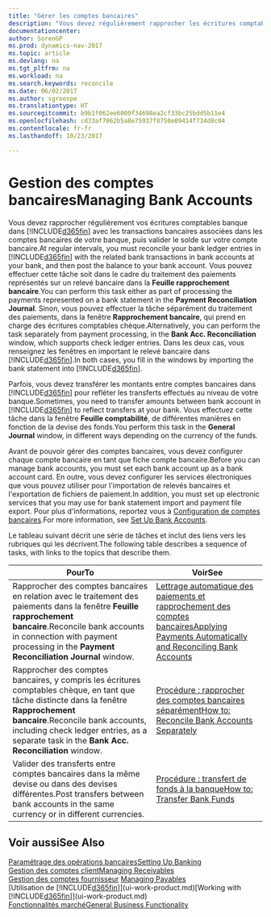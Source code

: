 ```yaml
---
title: "Gérer les comptes bancaires"
description: "Vous devez régulièrement rapprocher les écritures comptables bancaires dans Dynamics NAV avec les transactions bancaires associées à vos comptes bancaires."
documentationcenter: 
author: SorenGP
ms.prod: dynamics-nav-2017
ms.topic: article
ms.devlang: na
ms.tgt_pltfrm: na
ms.workload: na
ms.search.keywords: reconcile
ms.date: 06/02/2017
ms.author: sgroespe
ms.translationtype: HT
ms.sourcegitcommit: b9b1f062ee6009f34698ea2cf33bc25bdd5b11e4
ms.openlocfilehash: cd33af7062b5a8e75937f8750e09414f734d8c04
ms.contentlocale: fr-fr
ms.lasthandoff: 10/23/2017

---
```

# <a name="managing-bank-accounts"></a><span data-ttu-id="29b51-103">Gestion des comptes bancaires</span><span class="sxs-lookup"><span data-stu-id="29b51-103">Managing Bank Accounts</span></span>
<span data-ttu-id="29b51-104">Vous devez rapprocher régulièrement vos écritures comptables banque dans [!INCLUDE[d365fin](includes/d365fin_md.md)] avec les transactions bancaires associées dans les comptes bancaires de votre banque, puis valider le solde sur votre compte bancaire.</span><span class="sxs-lookup"><span data-stu-id="29b51-104">At regular intervals, you must reconcile your bank ledger entries in [!INCLUDE[d365fin](includes/d365fin_md.md)] with the related bank transactions in bank accounts at your bank, and then post the balance to your bank account.</span></span> <span data-ttu-id="29b51-105">Vous pouvez effectuer cette tâche soit dans le cadre du traitement des paiements représentés sur un relevé bancaire dans la **Feuille rapprochement bancaire**.</span><span class="sxs-lookup"><span data-stu-id="29b51-105">You can perform this task either as part of processing the payments represented on a bank statement in the **Payment Reconciliation Journal**.</span></span> <span data-ttu-id="29b51-106">Sinon, vous pouvez effectuer la tâche séparément du traitement des paiements, dans la fenêtre **Rapprochement bancaire**, qui prend en charge des écritures comptables chèque.</span><span class="sxs-lookup"><span data-stu-id="29b51-106">Alternatively, you can perform the task separately from payment processing, in the **Bank Acc. Reconciliation** window, which supports check ledger entries.</span></span> <span data-ttu-id="29b51-107">Dans les deux cas, vous renseignez les fenêtres en important le relevé bancaire dans [!INCLUDE[d365fin](includes/d365fin_md.md)].</span><span class="sxs-lookup"><span data-stu-id="29b51-107">In both cases, you fill in the windows by importing the bank statement into [!INCLUDE[d365fin](includes/d365fin_md.md)].</span></span>

<span data-ttu-id="29b51-108">Parfois, vous devez transférer les montants entre comptes bancaires dans [!INCLUDE[d365fin](includes/d365fin_md.md)] pour refléter les transferts effectués au niveau de votre banque.</span><span class="sxs-lookup"><span data-stu-id="29b51-108">Sometimes, you need to transfer amounts between bank account in [!INCLUDE[d365fin](includes/d365fin_md.md)] to reflect transfers at your bank.</span></span> <span data-ttu-id="29b51-109">Vous effectuez cette tâche dans la fenêtre **Feuille comptabilité**, de différentes manières en fonction de la devise des fonds.</span><span class="sxs-lookup"><span data-stu-id="29b51-109">You perform this task in the **General Journal** window, in different ways depending on the currency of the funds.</span></span>

<span data-ttu-id="29b51-110">Avant de pouvoir gérer des comptes bancaires, vous devez configurer chaque compte bancaire en tant que fiche compte bancaire.</span><span class="sxs-lookup"><span data-stu-id="29b51-110">Before you can manage bank accounts, you must set each bank account up as a bank account card.</span></span> <span data-ttu-id="29b51-111">En outre, vous devez configurer les services électroniques que vous pouvez utiliser pour l'importation de relevés bancaires et l'exportation de fichiers de paiement.</span><span class="sxs-lookup"><span data-stu-id="29b51-111">In addition, you must set up electronic services that you may use for bank statement import and payment file export.</span></span> <span data-ttu-id="29b51-112">Pour plus d'informations, reportez vous à [Configuration de comptes bancaires](bank-setup-banking.md).</span><span class="sxs-lookup"><span data-stu-id="29b51-112">For more information, see [Set Up Bank Accounts](bank-setup-banking.md).</span></span>

<span data-ttu-id="29b51-113">Le tableau suivant décrit une série de tâches et inclut des liens vers les rubriques qui les décrivent.</span><span class="sxs-lookup"><span data-stu-id="29b51-113">The following table describes a sequence of tasks, with links to the topics that describe them.</span></span>

| <span data-ttu-id="29b51-114">Pour</span><span class="sxs-lookup"><span data-stu-id="29b51-114">To</span></span> | <span data-ttu-id="29b51-115">Voir</span><span class="sxs-lookup"><span data-stu-id="29b51-115">See</span></span> |
| --- | --- |
| <span data-ttu-id="29b51-116">Rapprocher des comptes bancaires en relation avec le traitement des paiements dans la fenêtre **Feuille rapprochement bancaire**.</span><span class="sxs-lookup"><span data-stu-id="29b51-116">Reconcile bank accounts in connection with payment processing in the **Payment Reconciliation Journal** window.</span></span> |[<span data-ttu-id="29b51-117">Lettrage automatique des paiements et rapprochement des comptes bancaires</span><span class="sxs-lookup"><span data-stu-id="29b51-117">Applying Payments Automatically and Reconciling Bank Accounts</span></span>](receivables-apply-payments-auto-reconcile-bank-accounts.md) |
| <span data-ttu-id="29b51-118">Rapprocher des comptes bancaires, y compris les écritures comptables chèque, en tant que tâche distincte dans la fenêtre **Rapprochement bancaire**.</span><span class="sxs-lookup"><span data-stu-id="29b51-118">Reconcile bank accounts, including check ledger entries, as a separate task in the **Bank Acc. Reconciliation** window.</span></span> |[<span data-ttu-id="29b51-119">Procédure : rapprocher des comptes bancaires séparément</span><span class="sxs-lookup"><span data-stu-id="29b51-119">How to: Reconcile Bank Accounts Separately</span></span>](bank-how-reconcile-bank-accounts-separately.md) |
| <span data-ttu-id="29b51-120">Valider des transferts entre comptes bancaires dans la même devise ou dans des devises différentes.</span><span class="sxs-lookup"><span data-stu-id="29b51-120">Post transfers between bank accounts in the same currency or in different currencies.</span></span> |[<span data-ttu-id="29b51-121">Procédure : transfert de fonds à la banque</span><span class="sxs-lookup"><span data-stu-id="29b51-121">How to: Transfer Bank Funds</span></span>](bank-how-transfer-bank-funds.md) |

## <a name="see-also"></a><span data-ttu-id="29b51-122">Voir aussi</span><span class="sxs-lookup"><span data-stu-id="29b51-122">See Also</span></span>
[<span data-ttu-id="29b51-123">Paramétrage des opérations bancaires</span><span class="sxs-lookup"><span data-stu-id="29b51-123">Setting Up Banking</span></span>](bank-setup-banking.md)  
[<span data-ttu-id="29b51-124">Gestion des comptes client</span><span class="sxs-lookup"><span data-stu-id="29b51-124">Managing Receivables</span></span>](receivables-manage-receivables.md)  
<span data-ttu-id="29b51-125">[Gestion des comptes fournisseur](payables-manage-payables.md)  </span><span class="sxs-lookup"><span data-stu-id="29b51-125">[Managing Payables](payables-manage-payables.md)  </span></span>  
<span data-ttu-id="29b51-126">[Utilisation de [!INCLUDE[d365fin](includes/d365fin_md.md)]](ui-work-product.md)</span><span class="sxs-lookup"><span data-stu-id="29b51-126">[Working with [!INCLUDE[d365fin](includes/d365fin_md.md)]](ui-work-product.md)</span></span>  
[<span data-ttu-id="29b51-127">Fonctionnalités marché</span><span class="sxs-lookup"><span data-stu-id="29b51-127">General Business Functionality</span></span>](ui-across-business-areas.md)  

